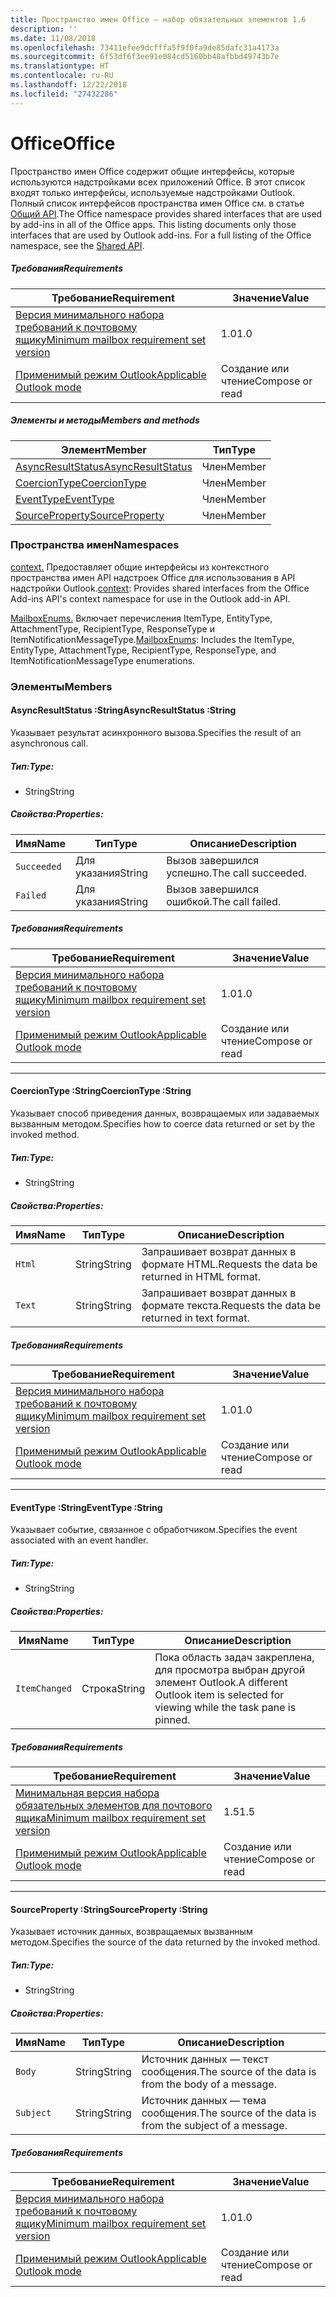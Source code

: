```yaml
---
title: Пространство имен Office — набор обязательных элементов 1.6
description: ''
ms.date: 11/08/2018
ms.openlocfilehash: 73411efee9dcfffa5f9f0fa9de85dafc31a4173a
ms.sourcegitcommit: 6f53df6f3ee91e084cd5160bb48afbbd49743b7e
ms.translationtype: HT
ms.contentlocale: ru-RU
ms.lasthandoff: 12/22/2018
ms.locfileid: "27432286"
---
```

# <a name="office"></a><span data-ttu-id="6a3a2-102">Office</span><span class="sxs-lookup"><span data-stu-id="6a3a2-102">Office</span></span>

<span data-ttu-id="6a3a2-p101">Пространство имен Office содержит общие интерфейсы, которые используются надстройками всех приложений Office. В этот список входят только интерфейсы, используемые надстройками Outlook. Полный список интерфейсов пространства имен Office см. в статье [Общий API](/javascript/api/office).</span><span class="sxs-lookup"><span data-stu-id="6a3a2-p101">The Office namespace provides shared interfaces that are used by add-ins in all of the Office apps. This listing documents only those interfaces that are used by Outlook add-ins. For a full listing of the Office namespace, see the [Shared API](/javascript/api/office).</span></span>

##### <a name="requirements"></a><span data-ttu-id="6a3a2-105">Требования</span><span class="sxs-lookup"><span data-stu-id="6a3a2-105">Requirements</span></span>

|<span data-ttu-id="6a3a2-106">Требование</span><span class="sxs-lookup"><span data-stu-id="6a3a2-106">Requirement</span></span>| <span data-ttu-id="6a3a2-107">Значение</span><span class="sxs-lookup"><span data-stu-id="6a3a2-107">Value</span></span>|
|---|---|
|[<span data-ttu-id="6a3a2-108">Версия минимального набора требований к почтовому ящику</span><span class="sxs-lookup"><span data-stu-id="6a3a2-108">Minimum mailbox requirement set version</span></span>](/office/dev/add-ins/reference/requirement-sets/outlook-api-requirement-sets)| <span data-ttu-id="6a3a2-109">1.0</span><span class="sxs-lookup"><span data-stu-id="6a3a2-109">1.0</span></span>|
|[<span data-ttu-id="6a3a2-110">Применимый режим Outlook</span><span class="sxs-lookup"><span data-stu-id="6a3a2-110">Applicable Outlook mode</span></span>](https://docs.microsoft.com/outlook/add-ins/#extension-points)| <span data-ttu-id="6a3a2-111">Создание или чтение</span><span class="sxs-lookup"><span data-stu-id="6a3a2-111">Compose or read</span></span>|

##### <a name="members-and-methods"></a><span data-ttu-id="6a3a2-112">Элементы и методы</span><span class="sxs-lookup"><span data-stu-id="6a3a2-112">Members and methods</span></span>

| <span data-ttu-id="6a3a2-113">Элемент</span><span class="sxs-lookup"><span data-stu-id="6a3a2-113">Member</span></span> | <span data-ttu-id="6a3a2-114">Тип</span><span class="sxs-lookup"><span data-stu-id="6a3a2-114">Type</span></span> |
|--------|------|
| [<span data-ttu-id="6a3a2-115">AsyncResultStatus</span><span class="sxs-lookup"><span data-stu-id="6a3a2-115">AsyncResultStatus</span></span>](#asyncresultstatus-string) | <span data-ttu-id="6a3a2-116">Член</span><span class="sxs-lookup"><span data-stu-id="6a3a2-116">Member</span></span> |
| [<span data-ttu-id="6a3a2-117">CoercionType</span><span class="sxs-lookup"><span data-stu-id="6a3a2-117">CoercionType</span></span>](#coerciontype-string) | <span data-ttu-id="6a3a2-118">Член</span><span class="sxs-lookup"><span data-stu-id="6a3a2-118">Member</span></span> |
| [<span data-ttu-id="6a3a2-119">EventType</span><span class="sxs-lookup"><span data-stu-id="6a3a2-119">EventType</span></span>](#eventtype-string) | <span data-ttu-id="6a3a2-120">Член</span><span class="sxs-lookup"><span data-stu-id="6a3a2-120">Member</span></span> |
| [<span data-ttu-id="6a3a2-121">SourceProperty</span><span class="sxs-lookup"><span data-stu-id="6a3a2-121">SourceProperty</span></span>](#sourceproperty-string) | <span data-ttu-id="6a3a2-122">Член</span><span class="sxs-lookup"><span data-stu-id="6a3a2-122">Member</span></span> |

### <a name="namespaces"></a><span data-ttu-id="6a3a2-123">Пространства имен</span><span class="sxs-lookup"><span data-stu-id="6a3a2-123">Namespaces</span></span>

<span data-ttu-id="6a3a2-124">[context.](office.context.md) Предоставляет общие интерфейсы из контекстного пространства имен API надстроек Office для использования в API надстройки Outlook.</span><span class="sxs-lookup"><span data-stu-id="6a3a2-124">[context](office.context.md): Provides shared interfaces from the Office Add-ins API's context namespace for use in the Outlook add-in API.</span></span>

<span data-ttu-id="6a3a2-125">[MailboxEnums.](/javascript/api/outlook/office.mailboxenums.attachmenttype) Включает перечисления ItemType, EntityType, AttachmentType, RecipientType, ResponseType и ItemNotificationMessageType.</span><span class="sxs-lookup"><span data-stu-id="6a3a2-125">[MailboxEnums](/javascript/api/outlook/office.mailboxenums.attachmenttype): Includes the ItemType, EntityType, AttachmentType, RecipientType, ResponseType, and ItemNotificationMessageType enumerations.</span></span>

### <a name="members"></a><span data-ttu-id="6a3a2-126">Элементы</span><span class="sxs-lookup"><span data-stu-id="6a3a2-126">Members</span></span>

####  <a name="asyncresultstatus-string"></a><span data-ttu-id="6a3a2-127">AsyncResultStatus :String</span><span class="sxs-lookup"><span data-stu-id="6a3a2-127">AsyncResultStatus :String</span></span>

<span data-ttu-id="6a3a2-128">Указывает результат асинхронного вызова.</span><span class="sxs-lookup"><span data-stu-id="6a3a2-128">Specifies the result of an asynchronous call.</span></span>

##### <a name="type"></a><span data-ttu-id="6a3a2-129">Тип:</span><span class="sxs-lookup"><span data-stu-id="6a3a2-129">Type:</span></span>

*   <span data-ttu-id="6a3a2-130">String</span><span class="sxs-lookup"><span data-stu-id="6a3a2-130">String</span></span>

##### <a name="properties"></a><span data-ttu-id="6a3a2-131">Свойства:</span><span class="sxs-lookup"><span data-stu-id="6a3a2-131">Properties:</span></span>

|<span data-ttu-id="6a3a2-132">Имя</span><span class="sxs-lookup"><span data-stu-id="6a3a2-132">Name</span></span>| <span data-ttu-id="6a3a2-133">Тип</span><span class="sxs-lookup"><span data-stu-id="6a3a2-133">Type</span></span>| <span data-ttu-id="6a3a2-134">Описание</span><span class="sxs-lookup"><span data-stu-id="6a3a2-134">Description</span></span>|
|---|---|---|
|`Succeeded`| <span data-ttu-id="6a3a2-135">Для указания</span><span class="sxs-lookup"><span data-stu-id="6a3a2-135">String</span></span>|<span data-ttu-id="6a3a2-136">Вызов завершился успешно.</span><span class="sxs-lookup"><span data-stu-id="6a3a2-136">The call succeeded.</span></span>|
|`Failed`| <span data-ttu-id="6a3a2-137">Для указания</span><span class="sxs-lookup"><span data-stu-id="6a3a2-137">String</span></span>|<span data-ttu-id="6a3a2-138">Вызов завершился ошибкой.</span><span class="sxs-lookup"><span data-stu-id="6a3a2-138">The call failed.</span></span>|

##### <a name="requirements"></a><span data-ttu-id="6a3a2-139">Требования</span><span class="sxs-lookup"><span data-stu-id="6a3a2-139">Requirements</span></span>

|<span data-ttu-id="6a3a2-140">Требование</span><span class="sxs-lookup"><span data-stu-id="6a3a2-140">Requirement</span></span>| <span data-ttu-id="6a3a2-141">Значение</span><span class="sxs-lookup"><span data-stu-id="6a3a2-141">Value</span></span>|
|---|---|
|[<span data-ttu-id="6a3a2-142">Версия минимального набора требований к почтовому ящику</span><span class="sxs-lookup"><span data-stu-id="6a3a2-142">Minimum mailbox requirement set version</span></span>](/office/dev/add-ins/reference/requirement-sets/outlook-api-requirement-sets)| <span data-ttu-id="6a3a2-143">1.0</span><span class="sxs-lookup"><span data-stu-id="6a3a2-143">1.0</span></span>|
|[<span data-ttu-id="6a3a2-144">Применимый режим Outlook</span><span class="sxs-lookup"><span data-stu-id="6a3a2-144">Applicable Outlook mode</span></span>](https://docs.microsoft.com/outlook/add-ins/#extension-points)| <span data-ttu-id="6a3a2-145">Создание или чтение</span><span class="sxs-lookup"><span data-stu-id="6a3a2-145">Compose or read</span></span>|

---

####  <a name="coerciontype-string"></a><span data-ttu-id="6a3a2-146">CoercionType :String</span><span class="sxs-lookup"><span data-stu-id="6a3a2-146">CoercionType :String</span></span>

<span data-ttu-id="6a3a2-147">Указывает способ приведения данных, возвращаемых или задаваемых вызванным методом.</span><span class="sxs-lookup"><span data-stu-id="6a3a2-147">Specifies how to coerce data returned or set by the invoked method.</span></span>

##### <a name="type"></a><span data-ttu-id="6a3a2-148">Тип:</span><span class="sxs-lookup"><span data-stu-id="6a3a2-148">Type:</span></span>

*   <span data-ttu-id="6a3a2-149">String</span><span class="sxs-lookup"><span data-stu-id="6a3a2-149">String</span></span>

##### <a name="properties"></a><span data-ttu-id="6a3a2-150">Свойства:</span><span class="sxs-lookup"><span data-stu-id="6a3a2-150">Properties:</span></span>

|<span data-ttu-id="6a3a2-151">Имя</span><span class="sxs-lookup"><span data-stu-id="6a3a2-151">Name</span></span>| <span data-ttu-id="6a3a2-152">Тип</span><span class="sxs-lookup"><span data-stu-id="6a3a2-152">Type</span></span>| <span data-ttu-id="6a3a2-153">Описание</span><span class="sxs-lookup"><span data-stu-id="6a3a2-153">Description</span></span>|
|---|---|---|
|`Html`| <span data-ttu-id="6a3a2-154">String</span><span class="sxs-lookup"><span data-stu-id="6a3a2-154">String</span></span>|<span data-ttu-id="6a3a2-155">Запрашивает возврат данных в формате HTML.</span><span class="sxs-lookup"><span data-stu-id="6a3a2-155">Requests the data be returned in HTML format.</span></span>|
|`Text`| <span data-ttu-id="6a3a2-156">String</span><span class="sxs-lookup"><span data-stu-id="6a3a2-156">String</span></span>|<span data-ttu-id="6a3a2-157">Запрашивает возврат данных в формате текста.</span><span class="sxs-lookup"><span data-stu-id="6a3a2-157">Requests the data be returned in text format.</span></span>|

##### <a name="requirements"></a><span data-ttu-id="6a3a2-158">Требования</span><span class="sxs-lookup"><span data-stu-id="6a3a2-158">Requirements</span></span>

|<span data-ttu-id="6a3a2-159">Требование</span><span class="sxs-lookup"><span data-stu-id="6a3a2-159">Requirement</span></span>| <span data-ttu-id="6a3a2-160">Значение</span><span class="sxs-lookup"><span data-stu-id="6a3a2-160">Value</span></span>|
|---|---|
|[<span data-ttu-id="6a3a2-161">Версия минимального набора требований к почтовому ящику</span><span class="sxs-lookup"><span data-stu-id="6a3a2-161">Minimum mailbox requirement set version</span></span>](/office/dev/add-ins/reference/requirement-sets/outlook-api-requirement-sets)| <span data-ttu-id="6a3a2-162">1.0</span><span class="sxs-lookup"><span data-stu-id="6a3a2-162">1.0</span></span>|
|[<span data-ttu-id="6a3a2-163">Применимый режим Outlook</span><span class="sxs-lookup"><span data-stu-id="6a3a2-163">Applicable Outlook mode</span></span>](https://docs.microsoft.com/outlook/add-ins/#extension-points)| <span data-ttu-id="6a3a2-164">Создание или чтение</span><span class="sxs-lookup"><span data-stu-id="6a3a2-164">Compose or read</span></span>|

---

####  <a name="eventtype-string"></a><span data-ttu-id="6a3a2-165">EventType :String</span><span class="sxs-lookup"><span data-stu-id="6a3a2-165">EventType :String</span></span>

<span data-ttu-id="6a3a2-166">Указывает событие, связанное с обработчиком.</span><span class="sxs-lookup"><span data-stu-id="6a3a2-166">Specifies the event associated with an event handler.</span></span>

##### <a name="type"></a><span data-ttu-id="6a3a2-167">Тип:</span><span class="sxs-lookup"><span data-stu-id="6a3a2-167">Type:</span></span>

*   <span data-ttu-id="6a3a2-168">String</span><span class="sxs-lookup"><span data-stu-id="6a3a2-168">String</span></span>

##### <a name="properties"></a><span data-ttu-id="6a3a2-169">Свойства:</span><span class="sxs-lookup"><span data-stu-id="6a3a2-169">Properties:</span></span>

| <span data-ttu-id="6a3a2-170">Имя</span><span class="sxs-lookup"><span data-stu-id="6a3a2-170">Name</span></span> | <span data-ttu-id="6a3a2-171">Тип</span><span class="sxs-lookup"><span data-stu-id="6a3a2-171">Type</span></span> | <span data-ttu-id="6a3a2-172">Описание</span><span class="sxs-lookup"><span data-stu-id="6a3a2-172">Description</span></span> |
|---|---|---|
|`ItemChanged`| <span data-ttu-id="6a3a2-173">Строка</span><span class="sxs-lookup"><span data-stu-id="6a3a2-173">String</span></span> | <span data-ttu-id="6a3a2-174">Пока область задач закреплена, для просмотра выбран другой элемент Outlook.</span><span class="sxs-lookup"><span data-stu-id="6a3a2-174">A different Outlook item is selected for viewing while the task pane is pinned.</span></span> |

##### <a name="requirements"></a><span data-ttu-id="6a3a2-175">Требования</span><span class="sxs-lookup"><span data-stu-id="6a3a2-175">Requirements</span></span>

|<span data-ttu-id="6a3a2-176">Требование</span><span class="sxs-lookup"><span data-stu-id="6a3a2-176">Requirement</span></span>| <span data-ttu-id="6a3a2-177">Значение</span><span class="sxs-lookup"><span data-stu-id="6a3a2-177">Value</span></span>|
|---|---|
|[<span data-ttu-id="6a3a2-178">Минимальная версия набора обязательных элементов для почтового ящика</span><span class="sxs-lookup"><span data-stu-id="6a3a2-178">Minimum mailbox requirement set version</span></span>](/office/dev/add-ins/reference/requirement-sets/outlook-api-requirement-sets)| <span data-ttu-id="6a3a2-179">1.5</span><span class="sxs-lookup"><span data-stu-id="6a3a2-179">1.5</span></span> |
|[<span data-ttu-id="6a3a2-180">Применимый режим Outlook</span><span class="sxs-lookup"><span data-stu-id="6a3a2-180">Applicable Outlook mode</span></span>](https://docs.microsoft.com/outlook/add-ins/#extension-points)| <span data-ttu-id="6a3a2-181">Создание или чтение</span><span class="sxs-lookup"><span data-stu-id="6a3a2-181">Compose or read</span></span> |

---

####  <a name="sourceproperty-string"></a><span data-ttu-id="6a3a2-182">SourceProperty :String</span><span class="sxs-lookup"><span data-stu-id="6a3a2-182">SourceProperty :String</span></span>

<span data-ttu-id="6a3a2-183">Указывает источник данных, возвращаемых вызванным методом.</span><span class="sxs-lookup"><span data-stu-id="6a3a2-183">Specifies the source of the data returned by the invoked method.</span></span>

##### <a name="type"></a><span data-ttu-id="6a3a2-184">Тип:</span><span class="sxs-lookup"><span data-stu-id="6a3a2-184">Type:</span></span>

*   <span data-ttu-id="6a3a2-185">String</span><span class="sxs-lookup"><span data-stu-id="6a3a2-185">String</span></span>

##### <a name="properties"></a><span data-ttu-id="6a3a2-186">Свойства:</span><span class="sxs-lookup"><span data-stu-id="6a3a2-186">Properties:</span></span>

|<span data-ttu-id="6a3a2-187">Имя</span><span class="sxs-lookup"><span data-stu-id="6a3a2-187">Name</span></span>| <span data-ttu-id="6a3a2-188">Тип</span><span class="sxs-lookup"><span data-stu-id="6a3a2-188">Type</span></span>| <span data-ttu-id="6a3a2-189">Описание</span><span class="sxs-lookup"><span data-stu-id="6a3a2-189">Description</span></span>|
|---|---|---|
|`Body`| <span data-ttu-id="6a3a2-190">String</span><span class="sxs-lookup"><span data-stu-id="6a3a2-190">String</span></span>|<span data-ttu-id="6a3a2-191">Источник данных — текст сообщения.</span><span class="sxs-lookup"><span data-stu-id="6a3a2-191">The source of the data is from the body of a message.</span></span>|
|`Subject`| <span data-ttu-id="6a3a2-192">String</span><span class="sxs-lookup"><span data-stu-id="6a3a2-192">String</span></span>|<span data-ttu-id="6a3a2-193">Источник данных — тема сообщения.</span><span class="sxs-lookup"><span data-stu-id="6a3a2-193">The source of the data is from the subject of a message.</span></span>|

##### <a name="requirements"></a><span data-ttu-id="6a3a2-194">Требования</span><span class="sxs-lookup"><span data-stu-id="6a3a2-194">Requirements</span></span>

|<span data-ttu-id="6a3a2-195">Требование</span><span class="sxs-lookup"><span data-stu-id="6a3a2-195">Requirement</span></span>| <span data-ttu-id="6a3a2-196">Значение</span><span class="sxs-lookup"><span data-stu-id="6a3a2-196">Value</span></span>|
|---|---|
|[<span data-ttu-id="6a3a2-197">Версия минимального набора требований к почтовому ящику</span><span class="sxs-lookup"><span data-stu-id="6a3a2-197">Minimum mailbox requirement set version</span></span>](/office/dev/add-ins/reference/requirement-sets/outlook-api-requirement-sets)| <span data-ttu-id="6a3a2-198">1.0</span><span class="sxs-lookup"><span data-stu-id="6a3a2-198">1.0</span></span>|
|[<span data-ttu-id="6a3a2-199">Применимый режим Outlook</span><span class="sxs-lookup"><span data-stu-id="6a3a2-199">Applicable Outlook mode</span></span>](https://docs.microsoft.com/outlook/add-ins/#extension-points)| <span data-ttu-id="6a3a2-200">Создание или чтение</span><span class="sxs-lookup"><span data-stu-id="6a3a2-200">Compose or read</span></span>|